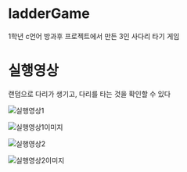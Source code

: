 # ladderGame
1학년 c언어 방과후 프로젝트에서 만든 3인 사다리 타기 게임

# 실행영상
랜덤으로 다리가 생기고, 다리를 타는 것을 확인할 수 있다

![실행영상1](https://user-images.githubusercontent.com/85085375/170190109-b4bb7c7d-09db-4623-8987-5aece08cda3b.gif)

![실행영상1이미지](https://user-images.githubusercontent.com/85085375/170190957-76716a00-9519-45d3-921a-1f152f75c3f0.png)

![실행영상2](https://user-images.githubusercontent.com/85085375/170190150-d8fde9ca-12de-4a3d-b5b8-38022607df7b.gif)

![실행영상2이미지](https://user-images.githubusercontent.com/85085375/170191075-d8d73346-83ad-427f-8220-042c24a53394.png)
